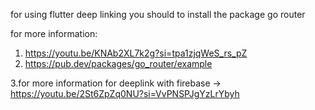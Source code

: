 for using flutter deep linking you should to install the package go router

for more information:


1. https://youtu.be/KNAb2XL7k2g?si=tpa1zjqWeS_rs_pZ
2. https://pub.dev/packages/go_router/example

3.for more information for deeplink with firebase -> https://youtu.be/2St6ZpZq0NU?si=VvPNSPJgYzLrYbyh